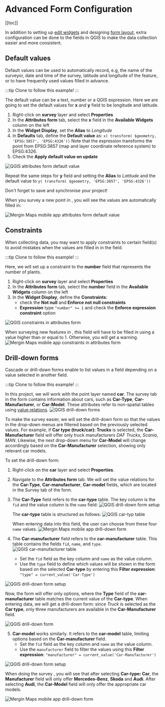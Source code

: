# Advanced Form Configuration
[[toc]]

In addition to setting up [edit widgets](./settingup_forms.md) and designing [form layout](./form-layout/), extra configuration can be done to the fields in QGIS to make the data collection easier and more consistent.

<YouTube id="jc4p1PpXj3k" />

## Default values
Default values can be used to automatically record, e.g, the name of the surveyor, date and time of the survey, latitude and longitude of the feature, or to have frequently used values filled in advance.

:::tip
Clone <MerginMapsProject id="documentation/form_setup" /> to follow this example!
:::

The default value can be a text, number or a QGIS expression. Here we are going to set the default values for **x** and **y** field to be longitude and latitude.

1. Right-click on **survey** layer and select **Properties**
2. In the **Attributes form** tab, select the **x** field in the **Available Widgets** column on the left
3. In the **Widget Display**, set the **Alias** to *Longitude*
4. In **Defaults** tab, define the **Default value** as:
   `x( transform( $geometry, 'EPSG:3857', 'EPSG:4326'))`
   Note that the expression transforms the point from EPSG:3857 (map and layer coordinate reference system) to EPSG:4326.
5. Check the **Apply default value on update**

![QGIS attributes form default value](./qgis_forms_defaults.jpg "QGIS attributes form default value")

Repeat the same steps for **y** field and setting the **Alias** to *Latitude* and the default value to
`y( transform( $geometry, 'EPSG:3857', 'EPSG:4326'))`

Don't forget to save and synchronise your project!

When you survey a new point in <MobileAppName />, you will see the values are automatically filled in:

![Mergin Maps mobile app attributes form default value](./input_forms_defaults1.jpg "Mergin Maps mobile app attributes form default value")


## Constraints
When collecting data, you may want to apply constraints to certain field(s) to avoid mistakes when the values are filled in in the field.

:::tip
Clone <MerginMapsProject id="documentation/form_setup" /> to follow this example!
:::

Here, we will set up a constraint to the **number** field that represents the number of plants.

1. Right-click on **survey** layer and select **Properties**
2. In the **Attributes form** tab, select the **number** field in the **Available Widgets** column on the left
3. In the **Widget Display**, define the **Constraints**:
   - check the **Not null** and **Enforce not null constraints**
   - **Expression** type `"number" >= 1` and check the **Enforce expression constraint** option

![QGIS constraints in attributes form](./qgis_forms_constraints.jpg "QGIS constraints in attributes form")

When surveying new features in <MobileAppName />, this field will have to be filled in using a value higher than or equal to 1. Otherwise, you will get a warning.
![Mergin Maps mobile app constraints in attributes form](./input_forms_constraint.jpg "Mergin Maps mobile app constraints in attributes form")

## Drill-down forms
Cascade or drill-down forms enable to list values in a field depending on a value selected in another field.

:::tip
Clone <MerginMapsProject id="documentation/form_cascade" /> to follow this example!
:::

In this project, we will work with the point layer named **car**. The survey tab in the form contains information about cars, such as **Car-Type**, **Car-Manufacturer**, or **Car-Model**. These attributes refer to non-spatial tables using [value relations](./settingup_forms/#value-relation). 
![QGIS drill-down forms](./qgis_forms_cascade01.jpg "QGIS drill-down forms")

To make the survey easier, we will set the drill-down form so that the values in the drop-down menus are filtered based on the previously selected values. For example, if **Car type (truck/car): Trucks** is selected, the **Car-Manufacturer** field will offer only truck manufacturers *DAF Trucks*, *Scania*, *MAN*. Likewise, the next drop-down menu for **Car-Model** will change accordingly based on the **Car-Manufacturer** selection, showing only relevant car models.

To set the drill-down form:
1. Right-click on the **car** layer and select **Properties**. 
2. Navigate to the **Attributes form** tab. We will set the value relations for the **Car-Type**, **Car-manufacturer**, **Car-model** fields, which are located in the Survey tab of the form.
3. The **Car-Type** field refers to the **car-type** table. The key column is the `fid` and the value column is the `name` field:
![QGIS drill-down form setup](./qgis_forms_cascade5.jpg "QGIS drill-down form setup")

   The **car-type** table is structured as follows:
![QGIS car-typ table](./qgis_forms_cascade6.jpg "QGIS car-typ table")

   When entering data into this field, the user can choose from these four `name` values. 
![Mergin Maps mobile app drill-down form](./qgis_forms_cascade7.jpg "Mergin Maps mobile app drill-down form")

4. The **Car-manufacturer** field refers to the **car-manufacturer** table. This table contains the fields `fid`, `name`, and `type`.
   ![QGIS car-manufacturer table](./qgis_forms_cascade9.jpg "QGIS car-manufacturer table")

   - Set the `fid` field as the key column and `name` as the value column. 
   - Use the `type` field to define which values will be shown in the form based on the selected **Car-type** by entering this **Filter expression**: 
   `"type" = current_value('Car-Type')`

![QGIS drill-down form setup](./qgis_forms_cascade8.jpg "QGIS drill-down form setup")

   Now, the form will offer only options, where the **Type** field of the **car-manufacturer** table matches the current value of the **Car-type**. When entering data, we will get a drill-down form: since *Truck* is selected as the **Car type**, only three manufacturers are available in the **Car-Manufacturer** field.

![QGIS drill-down form](./qgis_forms_cascade11.jpg "QGIS drill-down form")

5. **Car-model** works similarly. It refers to the **car-model** table, limiting options based on the **Car-manufacturer** field.
   - Set the `fid` field as the key column and `name` as the value column. 
   - Use the `manufacturer` field to filter the values using this **Filter expression**:
   `"manufacturer" = current_value('Car-Manufacturer')`

![QGIS drill-down form setup](./qgis_forms_cascade12.jpg "QGIS drill-down form setup")

When doing the survey <MobileAppName />, you will see that after selecting **Car-type: Car**, the **Manufacturer** field will only offer **Mercedes-Benz**, **Skoda** and **Audi**. After selecting **Audi**, the **Car-Model** field will only offer the appropriate car models.

![Mergin Maps mobile app drill-down form](./input_forms_cascade.gif "Mergin Maps mobile app drill-down form")
